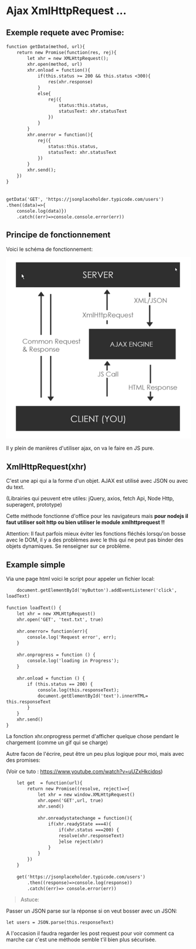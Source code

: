 # Ajax XmlHttpRequest ...



## Exemple requete avec Promise:



    function getData(method, url){
        return new Promise(function(res, rej){
            let xhr = new XMLHttpRequest();
            xhr.open(method, url)
            xhr.onload = function(){
                if(this.status >= 200 && this.status <300){
                    res(xhr.response)
                }
                else{
                    rej({
                        status:this.status,
                        statusText: xhr.statusText
                    })
                }
            }
            xhr.onerror = function(){
                rej({
                    status:this.status,
                    statusText: xhr.statusText
                })
            }
            xhr.send();
        })
    }


    getData('GET', 'https://jsonplaceholder.typicode.com/users')
    .then((data)=>{
        console.log(data)})
        .catch((err)=>console.console.error(err))




## Principe de fonctionnement

Voici le schéma de fonctionnement:

<img src=".\img\ajax\2018-03-22 17_27_42-AJAX Crash Course (Vanilla JavaScript) - YouTube.png">


Il y plein de manières d'utiliser ajax, on va le faire en JS pure.

## XmlHttpRequest(xhr) 

C'est une api qui a la forme d'un objet.
AJAX est utilisé avec JSON ou avec du text.

(Librairies qui peuvent etre utiles:
jQuery, axios, fetch Api, Node Http, superagent, prototype)


Cette méthode fonctionne d'office pour les navigateurs mais **pour nodejs il faut utiliser soit http ou bien utiliser le module xmlhttprequest !!**

Attention: Il faut parfois mieux éviter les fonctions fléchés lorsqu'on bosse avec le DOM, il y a des problèmes avec le this qui ne peut pas binder des objets dynamiques. Se renseigner sur ce problème. 


## Example simple

Via une page html voici le script pour appeler un fichier local:


        document.getElementById('myButton').addEventListener('click', loadText)

    function loadText() {
        let xhr = new XMLHttpRequest()
        xhr.open('GET', 'text.txt', true)

        xhr.onerror= function(err){
            console.log('Request error', err);
        }
        
        xhr.onprogress = function () {
            console.log('loading in Progress');
        }

        xhr.onload = function () {
            if (this.status == 200) {
                console.log(this.responseText);
                document.getElementById('text').innerHTML= this.responseText
            }
        }
        xhr.send()
    }

La fonction xhr.onprogress permet d'afficher quelque chose pendant le chargement (comme un gif qui se charge)

Autre facon de l'écrire, peut être un peu plus logique pour moi, mais avec des promises:

(Voir ce tuto : https://www.youtube.com/watch?v=uUZxHkcidps)

        let get  = function(url){
            return new Promise((resolve, reject)=>{
                let xhr = new window.XMLHttpRequest()
                xhr.open('GET',url, true)   
                xhr.send()
            
                xhr.onreadystatechange = function(){
                    if(xhr.readyState ===4){
                        if(xhr.status ===200) {
                        resolve(xhr.responseText)
                        }else reject(xhr)
                    }
                }
            })
        }

        get('https://jsonplaceholder.typicode.com/users')
            .then((response)=>console.log(response))
            .catch((err)=> console.error(err))



> Astuce:

Passer un JSON parse sur la réponse si on veut bosser avec un JSON:

    let users = JSON.parse(this.responseText)




A l'occasion il faudra regarder les post request pour voir comment ca marche car c'est une méthode semble t'il bien plus sécurisée.